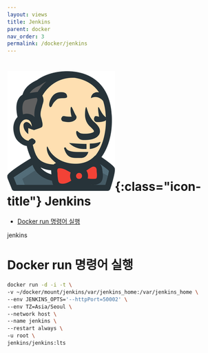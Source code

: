 ```yaml
---
layout: views
title: Jenkins
parent: docker
nav_order: 3
permalink: /docker/jenkins
---
```


# ![jenkins icon](/assets/images/icon/jenkins.png){:class="icon-title"} Jenkins

* [Docker run 명령어 실행](#docker-run-명령어-실행)

jenkins

# Docker run 명령어 실행

```bash
docker run -d -i -t \
-v ~/docker/mount/jenkins/var/jenkins_home:/var/jenkins_home \
--env JENKINS_OPTS='--httpPort=50002' \
--env TZ=Asia/Seoul \
--network host \
--name jenkins \
--restart always \
-u root \
jenkins/jenkins:lts
```

